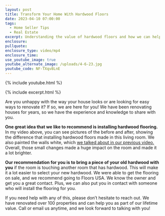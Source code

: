 ```yaml
---
layout: post
title: Transform Your Home With Hardwood Floors
date: 2023-04-10 07:00:00
tags:
  - Home Seller Tips
  - Real Estate
excerpt: Understanding the value of hardwood floors and how we can help you.
enclosure:
pullquote:
enclosure_type: video/mp4
enclosure_time:
use_youtube_image: true
youtube_alternate_image: /uploads/4-6-23.jpg
youtube_code: NF-TXqv8LnE
---
```

{% include youtube.html %}

{% include excerpt.html %}

Are you unhappy with the way your house looks or are looking for easy ways to renovate it? If so, we are here for you! We have been renovating houses for years, so we have the experience and knowledge to share with you.&nbsp;

**One great idea that we like to recommend is installing hardwood flooring.** In my video above, you can see pictures of the before and after, showing the difference that installing hardwood floors made in this living room. We also painted the walls white, which [we talked about in our previous video.](https://suburblivingblog.com/how-to-brighten-your-home-with-white-paint.html) Overall, those small changes made a huge impact on the room and made it a lot brighter.&nbsp;

**Our recommendation for you is to bring a piece of your old hardwood with you** if the room is touching another room that has hardwood. This will make it a lot easier to select your new hardwood. We were able to get the flooring on sale, and we recommend going to Floors USA. We know the owner and get you a great contact. Plus, we can also put you in contact with someone who will install the flooring for you.&nbsp;

If you need help with any of this, please don’t hesitate to reach out. We have renovated over 100 properties and can help you as part of our lifetime value. Call or email us anytime, and we look forward to talking with you!&nbsp;